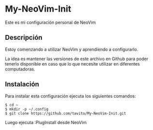 # My-NeoVim-Init

Este es mi configuración personal de NeoVim

## Descripción

Estoy comenzando a utilizar NeoVim y aprendiendo a configurarlo.

La idea es mantener las versiones de este archivo en Github para poder tenerlo disponible en caso que lo que necesite utilizar en diferentes computadoras.

## Instalación

Para instalar esta configuración ejecuta los siguientes comandos:

    $ cd ~
    $ mkdir -p ~/.config
    $ git clone https://github.com/tavito/My-NeoVim-Init.git

Luego ejecuta :PlugInstall desde NeoVim

